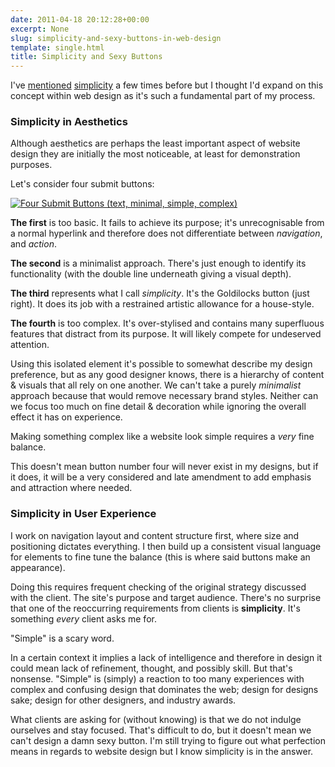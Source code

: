 ```yaml
---
date: 2011-04-18 20:12:28+00:00
excerpt: None
slug: simplicity-and-sexy-buttons-in-web-design
template: single.html
title: Simplicity and Sexy Buttons
---
```


I've [mentioned](/2011/03/28/three-months-in/) [simplicity](/2011/01/16/reflecting-on-aesthetics/) a few times before but I thought I'd expand on this concept within web design as it's such a fundamental part of my process.


### Simplicity in Aesthetics


Although aesthetics are perhaps the least important aspect of website design they are initially the most noticeable, at least for demonstration purposes.

Let's consider four submit buttons:

[![Four Submit Buttons (text, minimal, simple, complex)](/images/2011/04/buttons.png)](/images/2011/04/buttons.png)

**The first** is too basic. It fails to achieve its purpose; it's unrecognisable from a normal hyperlink and therefore does not differentiate between _navigation_, and _action_.

**The second** is a minimalist approach. There's just enough to identify its functionality (with the double line underneath giving a visual depth).

**The third** represents what I call _simplicity_. It's the Goldilocks button (just right). It does its job with a restrained artistic allowance for a house-style.

**The fourth** is too complex. It's over-stylised and contains many superfluous features that distract from its purpose. It will likely compete for undeserved attention.

Using this isolated element it's possible to somewhat describe my design preference, but as any good designer knows, there is a hierarchy of content & visuals that all rely on one another. We can't take a purely _minimalist_ approach because that would remove necessary brand styles. Neither can we focus too much on fine detail & decoration while ignoring the overall effect it has on experience.

Making something complex like a website look simple requires a _very_ fine balance.

This doesn't mean button number four will never exist in my designs, but if it does, it will be a very considered and late amendment to add emphasis and attraction where needed.


### Simplicity in User Experience


I work on navigation layout and content structure first, where size and positioning dictates everything. I then build up a consistent visual language for elements to fine tune the balance (this is where said buttons make an appearance).

Doing this requires frequent checking of the original strategy discussed with the client. The site's purpose and target audience. There's no surprise that one of the reoccurring requirements from clients is **simplicity**. It's something _every_ client asks me for.

"Simple" is a scary word.

In a certain context it implies a lack of intelligence and therefore in design it could mean lack of refinement, thought, and possibly skill. But that's nonsense. "Simple" is (simply) a reaction to too many experiences with complex and confusing design that dominates the web; design for designs sake; design for other designers, and industry awards.

What clients are asking for (without knowing) is that we do not indulge ourselves and stay focused. That's difficult to do, but it doesn't mean we can't design a damn sexy button. I'm still trying to figure out what perfection means in regards to website design but I know simplicity is in the answer.


